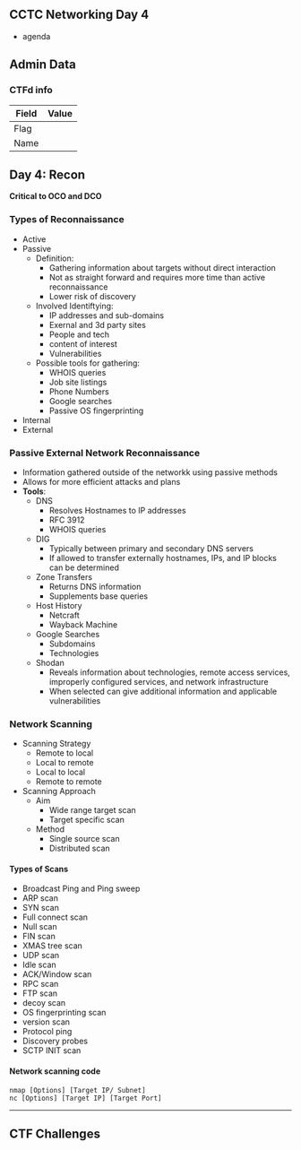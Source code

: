 ## CCTC Networking Day 4

- agenda


## Admin Data 

### CTFd info
| Field | Value | 
|-|-|
| Flag |  | 
| Name |  | 

## Day 4: Recon

**Critical to OCO and DCO**

### Types of Reconnaissance
- Active
- Passive
  - Definition: 
    - Gathering information about targets without direct interaction
    - Not as straight forward and requires more time than active reconnaissance
    - Lower risk of discovery
  - Involved Identiftying:
    - IP addresses and sub-domains
    - Exernal and 3d party sites
    - People and tech
    - content of interest
    - Vulnerabilities
  - Possible tools for gathering:
    - WHOIS queries
    - Job site listings
    - Phone Numbers
    - Google searches
    - Passive OS fingerprinting
- Internal 
- External 

### Passive External Network Reconnaissance
- Information gathered outside of the networkk using passive methods
- Allows for more efficient attacks and plans
- **Tools**:
  - DNS
    - Resolves Hostnames to IP addresses
    - RFC 3912
    - WHOIS queries
  - DIG
    - Typically between primary and secondary DNS servers
    - If allowed to transfer externally hostnames, IPs, and IP blocks can be determined 
  - Zone Transfers
    - Returns DNS information 
    - Supplements base queries
  - Host History
    - Netcraft
    - Wayback Machine
  - Google Searches
    - Subdomains
    - Technologies
  - Shodan
    - Reveals information about technologies, remote access services, improperly configured services, and network infrastructure
    - When selected can give additional information and applicable vulnerabilities 

### Network Scanning
- Scanning Strategy
  - Remote to local
  - Local to remote
  - Local to local
  - Remote to remote 
- Scanning Approach
  - Aim
    - Wide range target scan
    - Target specific scan
  - Method
    - Single source scan
    - Distributed scan

#### Types of Scans
- Broadcast Ping and Ping sweep
- ARP scan
- SYN scan
- Full connect scan
- Null scan
- FIN scan
- XMAS tree scan
- UDP scan
- Idle scan
- ACK/Window scan
- RPC scan
- FTP scan
- decoy scan
- OS fingerprinting scan
- version scan
- Protocol ping
- Discovery probes
- SCTP INIT scan

#### Network scanning code
```
nmap [Options] [Target IP/ Subnet]
nc [Options] [Target IP] [Target Port]
```
***
CTF Challenges
--------------------
